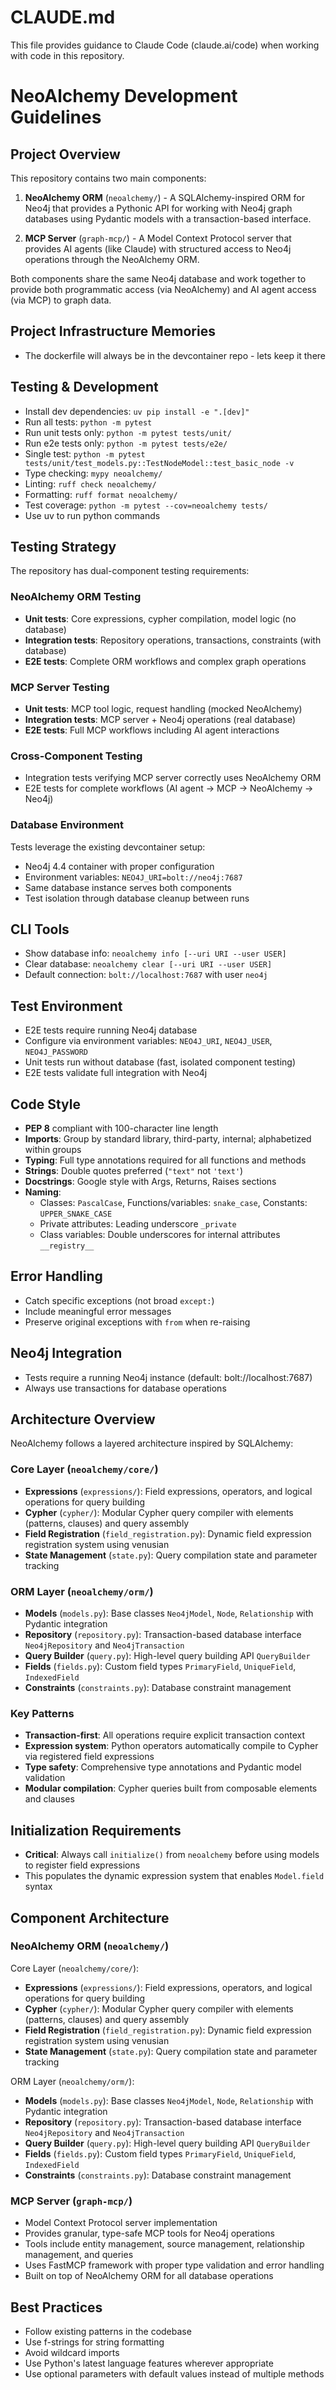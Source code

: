 # CLAUDE.md

This file provides guidance to Claude Code (claude.ai/code) when working with code in this repository.

# NeoAlchemy Development Guidelines

## Project Overview
This repository contains two main components:

1. **NeoAlchemy ORM** (`neoalchemy/`) - A SQLAlchemy-inspired ORM for Neo4j that provides a Pythonic API for working with Neo4j graph databases using Pydantic models with a transaction-based interface.

2. **MCP Server** (`graph-mcp/`) - A Model Context Protocol server that provides AI agents (like Claude) with structured access to Neo4j operations through the NeoAlchemy ORM.

Both components share the same Neo4j database and work together to provide both programmatic access (via NeoAlchemy) and AI agent access (via MCP) to graph data.

## Project Infrastructure Memories
- The dockerfile will always be in the devcontainer repo - lets keep it there

## Testing & Development
- Install dev dependencies: `uv pip install -e ".[dev]"`
- Run all tests: `python -m pytest`
- Run unit tests only: `python -m pytest tests/unit/`
- Run e2e tests only: `python -m pytest tests/e2e/`
- Single test: `python -m pytest tests/unit/test_models.py::TestNodeModel::test_basic_node -v`
- Type checking: `mypy neoalchemy/`
- Linting: `ruff check neoalchemy/`
- Formatting: `ruff format neoalchemy/`
- Test coverage: `python -m pytest --cov=neoalchemy tests/`
- Use uv to run python commands

## Testing Strategy
The repository has dual-component testing requirements:

### **NeoAlchemy ORM Testing**
- **Unit tests**: Core expressions, cypher compilation, model logic (no database)
- **Integration tests**: Repository operations, transactions, constraints (with database)
- **E2E tests**: Complete ORM workflows and complex graph operations

### **MCP Server Testing**
- **Unit tests**: MCP tool logic, request handling (mocked NeoAlchemy)
- **Integration tests**: MCP server + Neo4j operations (real database)
- **E2E tests**: Full MCP workflows including AI agent interactions

### **Cross-Component Testing**
- Integration tests verifying MCP server correctly uses NeoAlchemy ORM
- E2E tests for complete workflows (AI agent → MCP → NeoAlchemy → Neo4j)

### **Database Environment**
Tests leverage the existing devcontainer setup:
- Neo4j 4.4 container with proper configuration
- Environment variables: `NEO4J_URI=bolt://neo4j:7687`
- Same database instance serves both components
- Test isolation through database cleanup between runs

## CLI Tools
- Show database info: `neoalchemy info [--uri URI --user USER]`
- Clear database: `neoalchemy clear [--uri URI --user USER]`
- Default connection: `bolt://localhost:7687` with user `neo4j`

## Test Environment
- E2E tests require running Neo4j database
- Configure via environment variables: `NEO4J_URI`, `NEO4J_USER`, `NEO4J_PASSWORD`
- Unit tests run without database (fast, isolated component testing)
- E2E tests validate full integration with Neo4j

## Code Style
- **PEP 8** compliant with 100-character line length
- **Imports**: Group by standard library, third-party, internal; alphabetized within groups
- **Typing**: Full type annotations required for all functions and methods
- **Strings**: Double quotes preferred (`"text"` not `'text'`)
- **Docstrings**: Google style with Args, Returns, Raises sections
- **Naming**: 
  - Classes: `PascalCase`, Functions/variables: `snake_case`, Constants: `UPPER_SNAKE_CASE`
  - Private attributes: Leading underscore `_private`
  - Class variables: Double underscores for internal attributes `__registry__`

## Error Handling
- Catch specific exceptions (not broad `except:`)
- Include meaningful error messages
- Preserve original exceptions with `from` when re-raising

## Neo4j Integration
- Tests require a running Neo4j instance (default: bolt://localhost:7687)
- Always use transactions for database operations

## Architecture Overview
NeoAlchemy follows a layered architecture inspired by SQLAlchemy:

### Core Layer (`neoalchemy/core/`)
- **Expressions** (`expressions/`): Field expressions, operators, and logical operations for query building
- **Cypher** (`cypher/`): Modular Cypher query compiler with elements (patterns, clauses) and query assembly
- **Field Registration** (`field_registration.py`): Dynamic field expression registration system using venusian
- **State Management** (`state.py`): Query compilation state and parameter tracking

### ORM Layer (`neoalchemy/orm/`)
- **Models** (`models.py`): Base classes `Neo4jModel`, `Node`, `Relationship` with Pydantic integration
- **Repository** (`repository.py`): Transaction-based database interface `Neo4jRepository` and `Neo4jTransaction`
- **Query Builder** (`query.py`): High-level query building API `QueryBuilder` 
- **Fields** (`fields.py`): Custom field types `PrimaryField`, `UniqueField`, `IndexedField`
- **Constraints** (`constraints.py`): Database constraint management

### Key Patterns
- **Transaction-first**: All operations require explicit transaction context
- **Expression system**: Python operators automatically compile to Cypher via registered field expressions
- **Type safety**: Comprehensive type annotations and Pydantic model validation
- **Modular compilation**: Cypher queries built from composable elements and clauses

## Initialization Requirements
- **Critical**: Always call `initialize()` from `neoalchemy` before using models to register field expressions
- This populates the dynamic expression system that enables `Model.field` syntax

## Component Architecture

### **NeoAlchemy ORM** (`neoalchemy/`)
Core Layer (`neoalchemy/core/`):
- **Expressions** (`expressions/`): Field expressions, operators, and logical operations for query building
- **Cypher** (`cypher/`): Modular Cypher query compiler with elements (patterns, clauses) and query assembly
- **Field Registration** (`field_registration.py`): Dynamic field expression registration system using venusian
- **State Management** (`state.py`): Query compilation state and parameter tracking

ORM Layer (`neoalchemy/orm/`):
- **Models** (`models.py`): Base classes `Neo4jModel`, `Node`, `Relationship` with Pydantic integration
- **Repository** (`repository.py`): Transaction-based database interface `Neo4jRepository` and `Neo4jTransaction`
- **Query Builder** (`query.py`): High-level query building API `QueryBuilder` 
- **Fields** (`fields.py`): Custom field types `PrimaryField`, `UniqueField`, `IndexedField`
- **Constraints** (`constraints.py`): Database constraint management

### **MCP Server** (`graph-mcp/`)
- Model Context Protocol server implementation
- Provides granular, type-safe MCP tools for Neo4j operations
- Tools include entity management, source management, relationship management, and queries
- Uses FastMCP framework with proper type validation and error handling
- Built on top of NeoAlchemy ORM for all database operations

## Best Practices
- Follow existing patterns in the codebase
- Use f-strings for string formatting
- Avoid wildcard imports
- Use Python's latest language features wherever appropriate
- Use optional parameters with default values instead of multiple methods